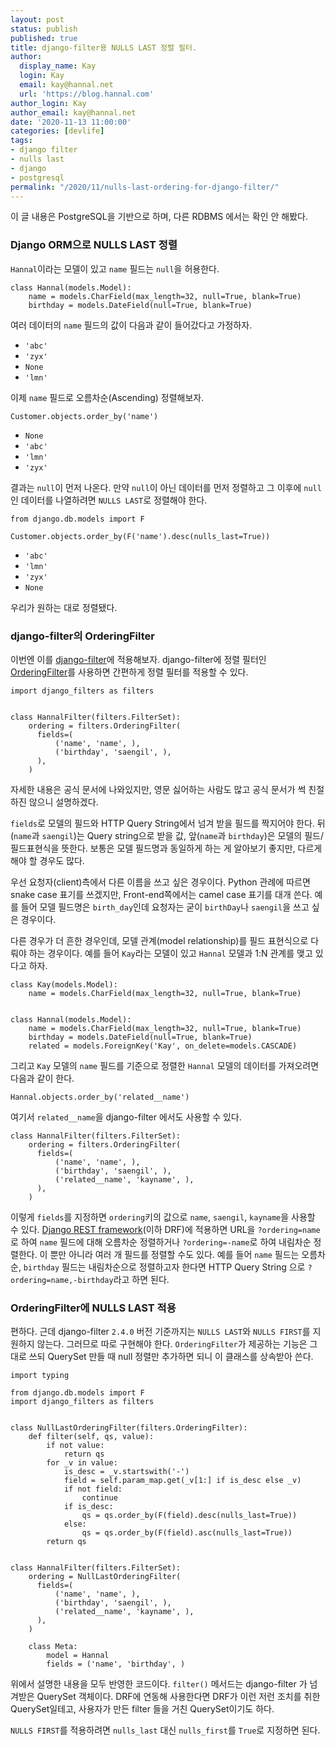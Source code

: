 ```yaml
---
layout: post
status: publish
published: true
title: django-filter용 NULLS LAST 정렬 필터.
author:
  display_name: Kay
  login: Kay
  email: kay@hannal.net
  url: 'https://blog.hannal.com'
author_login: Kay
author_email: kay@hannal.net
date: '2020-11-13 11:00:00'
categories: [devlife]
tags:
- django filter
- nulls last
- django
- postgresql
permalink: "/2020/11/nulls-last-ordering-for-django-filter/"
---
```


이 글 내용은 PostgreSQL을 기반으로 하며, 다른 RDBMS 에서는 확인 안 해봤다.

### Django ORM으로 NULLS LAST 정렬

`Hannal`이라는 모델이 있고 `name` 필드는 `null`을 허용한다.

```
class Hannal(models.Model):
    name = models.CharField(max_length=32, null=True, blank=True)
    birthday = models.DateField(null=True, blank=True)
```

여러 데이터의 `name` 필드의 값이 다음과 같이 들어갔다고 가정하자.

- `'abc'`
- `'zyx'`
- `None`
- `'lmn'`

이제 `name` 필드로 오름차순(Ascending) 정렬해보자.

```
Customer.objects.order_by('name')
```

- `None`
- `'abc'`
- `'lmn'`
- `'zyx'`

결과는 `null`이 먼저 나온다. 만약 `null`이 아닌 데이터를 먼저 정렬하고 그 이후에 `null`인 데이터를 나열하려면 `NULLS LAST`로 정렬해야 한다.

```
from django.db.models import F

Customer.objects.order_by(F('name').desc(nulls_last=True))
```

- `'abc'`
- `'lmn'`
- `'zyx'`
- `None`

우리가 원하는 대로 정렬됐다.

### django-filter의 OrderingFilter

이번엔 이를 [django-filter](https://django-filter.readthedocs.io/)에 적용해보자. django-filter에 정렬 필터인 [OrderingFilter](https://django-filter.readthedocs.io/en/stable/ref/filters.html#orderingfilter)를 사용하면 간편하게 정렬 필터를 적용할 수 있다.

```
import django_filters as filters


class HannalFilter(filters.FilterSet):
    ordering = filters.OrderingFilter(
      fields=(
          ('name', 'name', ),
          ('birthday', 'saengil', ),
      ),
    )
```

자세한 내용은 공식 문서에 나와있지만, 영문 싫어하는 사람도 많고 공식 문서가 썩 친절하진 않으니 설명하겠다. 

`fields`로 모델의 필드와 HTTP Query String에서 넘겨 받을 필드를 짝지어야 한다. 뒤(`name`과 `saengil`)는 Query string으로 받을 값, 앞(`name`과 `birthday`)은 모델의 필드/필드표현식을 뜻한다. 보통은 모델 필드명과 동일하게 하는 게 알아보기 좋지만, 다르게 해야 할 경우도 많다.

우선 요청자(client)측에서 다른 이름을 쓰고 싶은 경우이다. Python 관례에 따르면 snake case 표기를 쓰겠지만, Front-end쪽에서는 camel case 표기를 대개 쓴다. 예를 들어 모델 필드명은 `birth_day`인데 요청자는 굳이 `birthDay`나 `saengil`을 쓰고 싶은 경우이다.

다른 경우가 더 흔한 경우인데, 모델 관계(model relationship)를 필드 표현식으로 다뤄야 하는 경우이다. 예를 들어 `Kay`라는 모델이 있고 `Hannal` 모델과 1:N 관계를 맺고 있다고 하자.

```
class Kay(models.Model):
    name = models.CharField(max_length=32, null=True, blank=True)


class Hannal(models.Model):
    name = models.CharField(max_length=32, null=True, blank=True)
    birthday = models.DateField(null=True, blank=True)
    related = models.ForeignKey('Kay', on_delete=models.CASCADE)
```

그리고 `Kay` 모델의 `name` 필드를 기준으로 정렬한 `Hannal` 모델의 데이터를 가져오려면 다음과 같이 한다.

```
Hannal.objects.order_by('related__name')
```

여기서 `related__name`을 django-filter 에서도 사용할 수 있다.

```
class HannalFilter(filters.FilterSet):
    ordering = filters.OrderingFilter(
      fields=(
          ('name', 'name', ),
          ('birthday', 'saengil', ),
          ('related__name', 'kayname', ),
      ),
    )
```

이렇게 `fields`를 지정하면 `ordering`키의 값으로 `name`, `saengil`, `kayname`을 사용할 수 있다. [Django REST framework](https://www.django-rest-framework.org/)(이하 DRF)에 적용하면 URL을 `?ordering=name`로 하여 `name` 필드에 대해 오름차순 정렬하거나 `?ordering=-name`로 하여 내림차순 정렬한다. 이 뿐만 아니라 여러 개 필드를 정렬할 수도 있다. 예를 들어 `name` 필드는 오름차순, `birthday` 필드는 내림차순으로 정렬하고자 한다면 HTTP Query String 으로 `?ordering=name,-birthday`라고 하면 된다.

### OrderingFilter에 NULLS LAST 적용

편하다. 근데 django-filter `2.4.0` 버전 기준까지는 `NULLS LAST`와 `NULLS FIRST`를 지원하지 않는다. 그러므로 따로 구현해야 한다. `OrderingFilter`가 제공하는 기능은 그대로 쓰되 QuerySet 만들 때 null 정렬만 추가하면 되니 이 클래스를 상속받아 쓴다.

```
import typing

from django.db.models import F
import django_filters as filters


class NullLastOrderingFilter(filters.OrderingFilter):
    def filter(self, qs, value):
        if not value:
            return qs
        for _v in value:
            is_desc = _v.startswith('-')
            field = self.param_map.get(_v[1:] if is_desc else _v)
            if not field:
                continue
            if is_desc:
                qs = qs.order_by(F(field).desc(nulls_last=True))
            else:
                qs = qs.order_by(F(field).asc(nulls_last=True))
        return qs


class HannalFilter(filters.FilterSet):
    ordering = NullLastOrderingFilter(
      fields=(
          ('name', 'name', ),
          ('birthday', 'saengil', ),
          ('related__name', 'kayname', ),
      ),
    )

    class Meta:
        model = Hannal
        fields = ('name', 'birthday', )
```

위에서 설명한 내용을 모두 반영한 코드이다. `filter()` 메서드는 django-filter 가 넘겨받은 QuerySet 객체이다. DRF에 연동해 사용한다면 DRF가 이런 저런 조치를 취한 QuerySet일테고, 사용자가 만든 filter 들을 거친 QuerySet이기도 하다.

`NULLS FIRST`를 적용하려면 `nulls_last` 대신 `nulls_first`를 `True`로 지정하면 된다.

